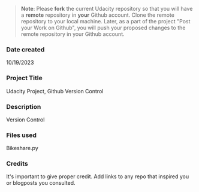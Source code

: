 >**Note**: Please **fork** the current Udacity repository so that you will have a **remote** repository in **your** Github account. Clone the remote repository to your local machine. Later, as a part of the project "Post your Work on Github", you will push your proposed changes to the remote repository in your Github account.

### Date created
10/19/2023

### Project Title
Udacity Project, Github Version Control

### Description
Version Control 
    
### Files used
Bikeshare.py

### Credits
It's important to give proper credit. Add links to any repo that inspired you or blogposts you consulted.

